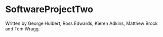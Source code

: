 # SoftwareProjectTwo

Written by George Hulbert, Ross Edwards, Kieren Adkins, Matthew Brock and Tom Wragg.
